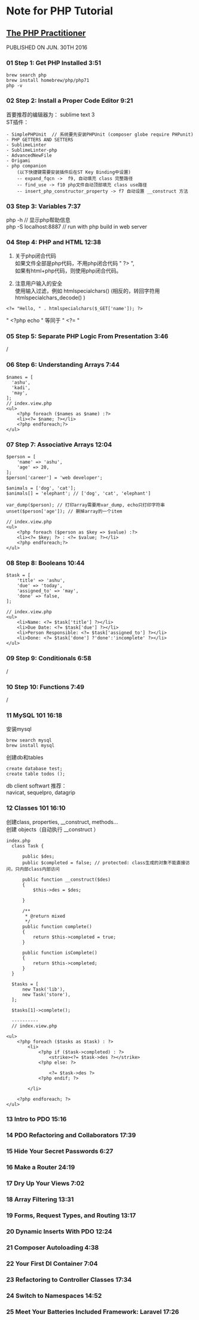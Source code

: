 # Note for PHP Tutorial    
  

## [The PHP Practitioner](https://laracasts.com/series/php-for-beginners/episodes/1)  
PUBLISHED ON JUN. 30TH 2016   

### 01 Step 1: Get PHP Installed  3:51  
````  
brew search php
brew install homebrew/php/php71
php -v
````  

### 02 Step 2: Install a Proper Code Editor  9:21
首要推荐的编辑器为： sublime text 3    
ST插件：  
````  
- SimplePHPUnit  // 系统要先安装PHPUnit (composer globe require PHPunit)  
- PHP GETTERS AND SETTERS    
- SublimeLinter  
- SublimeLinter-php   
- AdvancedNewFile   
- Origami   
- php companion
	(以下快捷键需要安装插件后在ST Key Binding中设置)  
  	-- expand_fqcn ->  f9, 自动填充 class 完整路径  
	-- find_use -> f10 php文件自动顶部填充 class use路径  
	-- insert_php_constructor_property -> f7 自动设置 __construct 方法   
````  
  
### 03 Step 3: Variables  7:37

php -h // 显示php帮助信息  
php -S localhost:8887 // run with php build in web server  
  
### 04 Step 4: PHP and HTML  12:38
1. 关于php闭合代码  
如果文件全部是php代码，不用php闭合代码 " ?> ",    
如果有html+php代码，则使用php闭合代码。  

2. 注意用户输入的安全   
使用输入过滤，例如 htmlspecialchars() (相反的，转回字符用 htmlspecialchars_decode() )   
````  
<?= "Hello, " . htmlspecialchars($_GET['name']); ?>
````  
" <?php echo " 等同于 " <?= "    

### 05 Step 5: Separate PHP Logic From Presentation  3:46
/
  
### 06 Step 6: Understanding Arrays  7:44

````
$names = [
  'ashu',
  'kadi',
  'may',
];
// index.view.php 
<ul>
    <?php foreach ($names as $name) :?>
    <li><?= $name; ?></li>
    <?php endforeach;?>
</ul>
````  

### 07 Step 7: Associative Arrays  12:04
````  
$person = [
    'name' => 'ashu',
    'age' => 20,
];
$person['career'] = 'web developer';

$animals = ['dog', 'cat'];
$animals[] = 'elephant'; // ['dog', 'cat', 'elephant']

var_dump($person); // 打印array需要用var_dump, echo只打印字符串
unset($person['age']); // 删掉array的一个item

// index.view.php 
<ul>
    <?php foreach ($person as $key => $value) :?>
    <li><?= $key; ?> : <?= $value; ?></li>
    <?php endforeach;?>
</ul>
````  


### 08 Step 8: Booleans  10:44
````  
$task = [
    'title' => 'ashu',
    'due' => 'today',
    'assigned_to' => 'may',
    'done' => false,
];

// index.view.php 
<ul>
    <li>Name: <?= $task['title'] ?></li>
    <li>Due Date: <?= $task['due'] ?></li>
    <li>Person Responsible: <?= $task['assigned_to'] ?></li>
    <li>Done: <?= $task['done'] ?'done':'incomplete' ?></li>
</ul>
````  
 
### 09 Step 9: Conditionals  6:58
/

### 10 Step 10: Functions  7:49
/

### 11 MySQL 101  16:18
安装mysql  
````  
brew search mysql
brew install mysql
````  

创建db和tables  
````  
create database test;
create table todos ();
````  
db client softwart 推荐：  
navicat, sequelpro, datagrip    
  
### 12 Classes 101  16:10

创建class, properties, __construct, methods...  
创建 objects（自动执行 __construct ）  
````
index.php
  class Task {
  
      public $des;
      public $completed = false; // protected: class生成的对象不能直接访问，只内部class内部访问
  
      public function __construct($des)
      {
          $this->des = $des;
  
      }
  
      /**
       * @return mixed
       */
      public function complete()
      {
          return $this->completed = true;
      }
  
      public function isComplete()
      {
          return $this->completed;
      }
  }
  
  $tasks = [
      new Task('lib'),
      new Task('store'),
  ];
  
  $tasks[1]->complete();
  
  ----------
  // index.view.php
  
<ul>
    <?php foreach ($tasks as $task) : ?>
        <li>
            <?php if ($task->completed) : ?>
                <strike><?= $task->des ?></strike>
            <?php else: ?>

                <?= $task->des ?>
            <?php endif; ?>

        </li>

    <?php endforeach; ?>
</ul>

````  

### 13 Intro to PDO  15:16

### 14 PDO Refactoring and Collaborators  17:39

### 15 Hide Your Secret Passwords  6:27

### 16 Make a Router  24:19

### 17 Dry Up Your Views  7:02

### 18 Array Filtering  13:31

### 19 Forms, Request Types, and Routing  13:17 

### 20 Dynamic Inserts With PDO  12:24 

### 21 Composer Autoloading  4:38 

### 22 Your First DI Container  7:04 

### 23 Refactoring to Controller Classes  17:34 

### 24 Switch to Namespaces  14:52 

### 25 Meet Your Batteries Included Framework: Laravel  17:26
